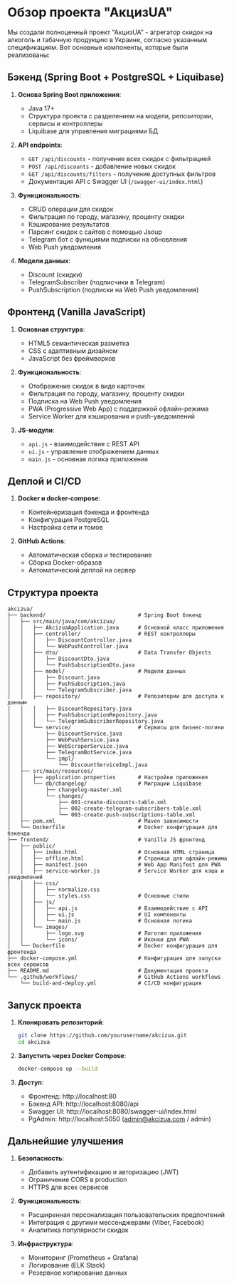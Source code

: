 # Обзор проекта "АкцизUA"

Мы создали полноценный проект "АкцизUA" - агрегатор скидок на алкоголь и табачную продукцию в Украине, согласно указанным спецификациям. Вот основные компоненты, которые были реализованы:

## Бэкенд (Spring Boot + PostgreSQL + Liquibase)

1. **Основа Spring Boot приложения**:
   - Java 17+
   - Структура проекта с разделением на модели, репозитории, сервисы и контроллеры
   - Liquibase для управления миграциями БД

2. **API endpoints**:
   - `GET /api/discounts` - получение всех скидок с фильтрацией
   - `POST /api/discounts` - добавление новых скидок
   - `GET /api/discounts/filters` - получение доступных фильтров
   - Документация API с Swagger UI (`/swagger-ui/index.html`)

3. **Функциональность**:
   - CRUD операции для скидок
   - Фильтрация по городу, магазину, проценту скидки
   - Кэширование результатов
   - Парсинг скидок с сайтов с помощью Jsoup
   - Telegram бот с функциями подписки на обновления
   - Web Push уведомления

4. **Модели данных**:
   - Discount (скидки)
   - TelegramSubscriber (подписчики в Telegram)
   - PushSubscription (подписки на Web Push уведомления)

## Фронтенд (Vanilla JavaScript)

1. **Основная структура**:
   - HTML5 семантическая разметка
   - CSS с адаптивным дизайном
   - JavaScript без фреймворков

2. **Функциональность**:
   - Отображение скидок в виде карточек
   - Фильтрация по городу, магазину, проценту скидки
   - Подписка на Web Push уведомления
   - PWA (Progressive Web App) с поддержкой офлайн-режима
   - Service Worker для кэширования и push-уведомлений

3. **JS-модули**:
   - `api.js` - взаимодействие с REST API
   - `ui.js` - управление отображением данных
   - `main.js` - основная логика приложения

## Деплой и CI/CD

1. **Docker и docker-compose**:
   - Контейнеризация бэкенда и фронтенда
   - Конфигурация PostgreSQL
   - Настройка сети и томов

2. **GitHub Actions**:
   - Автоматическая сборка и тестирование
   - Сборка Docker-образов
   - Автоматический деплой на сервер

## Структура проекта

```
akcizua/
├── backend/                             # Spring Boot бэкенд
│   ├── src/main/java/com/akcizua/
│   │   ├── AkcizuaApplication.java      # Основной класс приложения
│   │   ├── controller/                  # REST контроллеры
│   │   │   ├── DiscountController.java
│   │   │   └── WebPushController.java
│   │   ├── dto/                         # Data Transfer Objects
│   │   │   ├── DiscountDto.java
│   │   │   └── PushSubscriptionDto.java
│   │   ├── model/                       # Модели данных
│   │   │   ├── Discount.java
│   │   │   ├── PushSubscription.java
│   │   │   └── TelegramSubscriber.java
│   │   ├── repository/                  # Репозитории для доступа к данным
│   │   │   ├── DiscountRepository.java
│   │   │   ├── PushSubscriptionRepository.java
│   │   │   └── TelegramSubscriberRepository.java
│   │   └── service/                     # Сервисы для бизнес-логики
│   │       ├── DiscountService.java
│   │       ├── WebPushService.java
│   │       ├── WebScraperService.java
│   │       ├── TelegramBotService.java
│   │       └── impl/
│   │           └── DiscountServiceImpl.java
│   ├── src/main/resources/
│   │   ├── application.properties       # Настройки приложения
│   │   └── db/changelog/                # Миграции Liquibase
│   │       ├── changelog-master.xml
│   │       └── changes/
│   │           ├── 001-create-discounts-table.xml
│   │           ├── 002-create-telegram-subscribers-table.xml
│   │           └── 003-create-push-subscriptions-table.xml
│   ├── pom.xml                          # Maven зависимости
│   └── Dockerfile                       # Docker конфигурация для бэкенда
├── frontend/                            # Vanilla JS фронтенд
│   ├── public/
│   │   ├── index.html                   # Основная HTML страница
│   │   ├── offline.html                 # Страница для офлайн-режима
│   │   ├── manifest.json                # Web App Manifest для PWA
│   │   ├── service-worker.js            # Service Worker для кэша и уведомлений
│   │   ├── css/
│   │   │   ├── normalize.css
│   │   │   └── styles.css               # Основные стили
│   │   ├── js/
│   │   │   ├── api.js                   # Взаимодействие с API
│   │   │   ├── ui.js                    # UI компоненты
│   │   │   └── main.js                  # Основная логика
│   │   └── images/
│   │       ├── logo.svg                 # Логотип приложения
│   │       └── icons/                   # Иконки для PWA
│   └── Dockerfile                       # Docker конфигурация для фронтенда
├── docker-compose.yml                   # Конфигурация для запуска всех сервисов
├── README.md                            # Документация проекта
└── .github/workflows/                   # GitHub Actions workflows
    └── build-and-deploy.yml             # CI/CD конфигурация
```

## Запуск проекта

1. **Клонировать репозиторий**:
   ```bash
   git clone https://github.com/yourusername/akcizua.git
   cd akcizua
   ```

2. **Запустить через Docker Compose**:
   ```bash
   docker-compose up --build
   ```

3. **Доступ**:
   - Фронтенд: http://localhost:80
   - Бэкенд API: http://localhost:8080/api
   - Swagger UI: http://localhost:8080/swagger-ui/index.html
   - PgAdmin: http://localhost:5050 (admin@akcizua.com / admin)

## Дальнейшие улучшения

1. **Безопасность**:
   - Добавить аутентификацию и авторизацию (JWT)
   - Ограничение CORS в production
   - HTTPS для всех сервисов

2. **Функциональность**:
   - Расширенная персонализация пользовательских предпочтений
   - Интеграция с другими мессенджерами (Viber, Facebook)
   - Аналитика популярности скидок

3. **Инфраструктура**:
   - Мониторинг (Prometheus + Grafana)
   - Логирование (ELK Stack)
   - Резервное копирование данных
